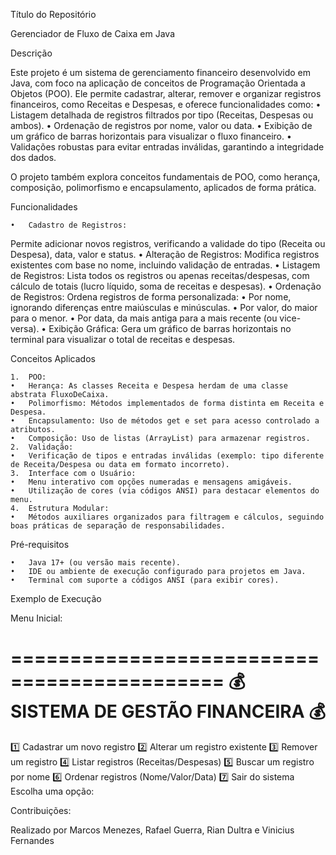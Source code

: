 Título do Repositório

Gerenciador de Fluxo de Caixa em Java

Descrição

Este projeto é um sistema de gerenciamento financeiro desenvolvido em Java, com foco na aplicação de conceitos de Programação Orientada a Objetos (POO). Ele permite cadastrar, alterar, remover e organizar registros financeiros, como Receitas e Despesas, e oferece funcionalidades como:
	•	Listagem detalhada de registros filtrados por tipo (Receitas, Despesas ou ambos).
	•	Ordenação de registros por nome, valor ou data.
	•	Exibição de um gráfico de barras horizontais para visualizar o fluxo financeiro.
	•	Validações robustas para evitar entradas inválidas, garantindo a integridade dos dados.

O projeto também explora conceitos fundamentais de POO, como herança, composição, polimorfismo e encapsulamento, aplicados de forma prática.

Funcionalidades

	•	Cadastro de Registros:
Permite adicionar novos registros, verificando a validade do tipo (Receita ou Despesa), data, valor e status.
	•	Alteração de Registros:
Modifica registros existentes com base no nome, incluindo validação de entradas.
	•	Listagem de Registros:
Lista todos os registros ou apenas receitas/despesas, com cálculo de totais (lucro líquido, soma de receitas e despesas).
	•	Ordenação de Registros:
Ordena registros de forma personalizada:
	•	Por nome, ignorando diferenças entre maiúsculas e minúsculas.
	•	Por valor, do maior para o menor.
	•	Por data, da mais antiga para a mais recente (ou vice-versa).
	•	Exibição Gráfica:
Gera um gráfico de barras horizontais no terminal para visualizar o total de receitas e despesas.

Conceitos Aplicados

	1.	POO:
	•	Herança: As classes Receita e Despesa herdam de uma classe abstrata FluxoDeCaixa.
	•	Polimorfismo: Métodos implementados de forma distinta em Receita e Despesa.
	•	Encapsulamento: Uso de métodos get e set para acesso controlado a atributos.
	•	Composição: Uso de listas (ArrayList) para armazenar registros.
	2.	Validação:
	•	Verificação de tipos e entradas inválidas (exemplo: tipo diferente de Receita/Despesa ou data em formato incorreto).
	3.	Interface com o Usuário:
	•	Menu interativo com opções numeradas e mensagens amigáveis.
	•	Utilização de cores (via códigos ANSI) para destacar elementos do menu.
	4.	Estrutura Modular:
	•	Métodos auxiliares organizados para filtragem e cálculos, seguindo boas práticas de separação de responsabilidades.

Pré-requisitos

	•	Java 17+ (ou versão mais recente).
	•	IDE ou ambiente de execução configurado para projetos em Java.
	•	Terminal com suporte a códigos ANSI (para exibir cores).

Exemplo de Execução

Menu Inicial:

============================================
       💰 SISTEMA DE GESTÃO FINANCEIRA 💰
============================================
1️⃣  Cadastrar um novo registro
2️⃣  Alterar um registro existente
3️⃣  Remover um registro
4️⃣  Listar registros (Receitas/Despesas)
5️⃣  Buscar um registro por nome
6️⃣  Ordenar registros (Nome/Valor/Data)
7️⃣  Sair do sistema
Escolha uma opção:

Contribuições:

Realizado por Marcos Menezes, Rafael Guerra, Rian Dultra e Vinicius Fernandes
